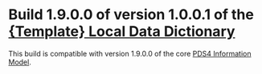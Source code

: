 # Build 1.9.0.0 of version 1.0.0.1 of the [{Template} Local Data Dictionary](https://github.com/nasa-pds/ldd-template)

This build is compatible with version 1.9.0.0 of the core [PDS4 Information Model](https://pds.nasa.gov/pds4/doc/im/).